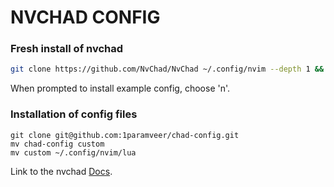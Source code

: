 # NVCHAD CONFIG


### Fresh install of nvchad

```bash
git clone https://github.com/NvChad/NvChad ~/.config/nvim --depth 1 && nvim

```

When prompted to install example config, choose 'n'.


### Installation of config files

```
git clone git@github.com:1paramveer/chad-config.git
mv chad-config custom
mv custom ~/.config/nvim/lua
```

Link to the nvchad [Docs](https://nvchad.com/docs/quickstart/install).
